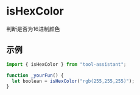 # isHexColor

判断是否为16进制颜色

## 示例

```javascript
import { isHexColor } from "tool-assistant";

function _yourFun() {
  let boolean = isHexColor("rgb(255,255,255)");
}
```


